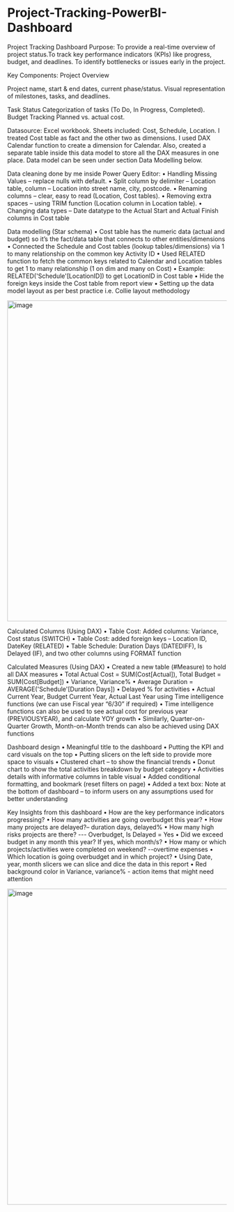# Project-Tracking-PowerBI-Dashboard
Project Tracking Dashboard
Purpose: To provide a real-time overview of project status.To track key performance indicators (KPIs) like progress, budget, and deadlines. To identify bottlenecks or issues early in the project.

Key Components:
Project Overview

Project name, start & end dates, current phase/status.
Visual representation of milestones, tasks, and deadlines.

Task Status
Categorization of tasks (To Do, In Progress, Completed).
Budget Tracking
Planned vs. actual cost.

Datasource: Excel workbook. Sheets included: Cost, Schedule, Location. 
I treated Cost table as fact and the other two as dimensions. I used DAX Calendar function to create a dimension for Calendar. Also, created a separate table inside this data model to store all the DAX measures in one place. Data model can be seen under section Data Modelling below.

Data cleaning done by me inside Power Query Editor:
 • Handling Missing Values – replace nulls with default.
 • Split column by delimiter – Location table, column – Location into street 
name, city, postcode.
 • Renaming columns – clear, easy to read (Location, Cost  tables).
 • Removing extra spaces – using TRIM function (Location column in Location 
table).
 • Changing data types – Date datatype to the Actual Start and Actual Finish 
columns in Cost table

Data modelling 
(Star schema)
 • Cost table has the numeric data (actual and budget) so it’s the fact/data 
table that connects to other entities/dimensions
 • Connected the Schedule and Cost tables (lookup tables/dimensions) via 1 
to many relationship on the common key Activity ID 
• Used RELATED function to fetch the common keys related to Calendar and 
Location tables to get 1 to many relationship (1 on dim and many on Cost)
 • Example: RELATED('Schedule'[LocationID]) to get LocationID in Cost table
 • Hide the foreign keys inside the Cost table from report view
 • Setting up the data model layout as per best practice i.e. Collie layout 
methodology

<img width="1132" height="737" alt="image" src="https://github.com/user-attachments/assets/1a84ea3f-7f9d-419e-b956-91b048f32437" />


Calculated Columns
 (Using DAX)
 • Table Cost: Added columns: Variance, Cost status (SWITCH)
 • Table Cost: added foreign keys – Location ID, DateKey (RELATED)
 • Table Schedule: Duration Days (DATEDIFF), Is Delayed (IF), and two other 
columns using FORMAT function

Calculated Measures
 (Using DAX)
 • Created a new table (#Measure) to hold all DAX measures 
• Total Actual Cost = SUM(Cost[Actual]), Total Budget = SUM(Cost[Budget])
 • Variance, Variance%
 • Average Duration = AVERAGE('Schedule'[Duration Days])
 • Delayed % for activities
 • Actual Current Year, Budget Current Year, Actual Last Year using Time 
intelligence functions  (we can use Fiscal year “6/30” if required)
 • Time intelligence functions can also be used to see actual cost for previous 
year (PREVIOUSYEAR), and calculate YOY growth 
• Similarly, Quarter-on-Quarter Growth, Month-on-Month trends can also be 
achieved using DAX functions 

Dashboard design
 • Meaningful title to the dashboard
 • Putting the KPI and card visuals on the top
 • Putting slicers on the left side to provide more space to visuals
 • Clustered chart – to show the financial trends
 • Donut chart to show the total activities breakdown by budget category
 • Activities details with informative columns in table visual
 • Added conditional formatting, and bookmark (reset filters on page)
 • Added a text box: Note at the bottom of dashboard – to inform users on any assumptions used for better understanding

Key Insights from this dashboard
 • How are the key performance indicators progressing? 
• How many activities are going overbudget this year?
 • How many projects are delayed?– duration days, delayed%
 • How many high risks projects are there?  --- Overbudget, Is Delayed = Yes 
• Did we exceed budget in any month this year? If yes, which month/s?
 • How many or which projects/activities were completed on weekend? --overtime expenses
 • Which location is going overbudget and in which project?
 • Using Date, year, month slicers we can slice and dice the data in this report
 • Red background color in Variance, variance% - action items that might need attention

<img width="1312" height="726" alt="image" src="https://github.com/user-attachments/assets/58fe616b-1150-4ecd-af4b-944bf58862b8" />
